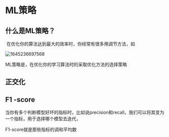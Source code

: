 # ML策略

##  什么是ML策略？

​	在优化你的算法达到最大的效率时，你经常有很多用调节方法，如

![1645236697568](C:\Users\坤\AppData\Roaming\Typora\typora-user-images\1645236697568.png)

ML策略是，在优化你的学习算法时的采取优化方法的选择策略

## 正交化

## F1 -score

​	当你有多个判断模型好坏的指标时，比如说precision和recall，我们可以将其变为一个指标，用于选择哪个模型去迭代，

F1-score就是那些指标的调和平均数